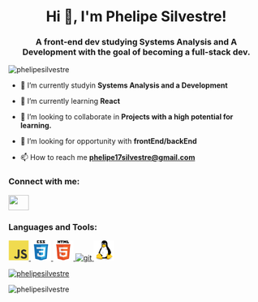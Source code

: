 <h1 align="center">Hi 👋, I'm Phelipe Silvestre!</h1>
<h3 align="center">A front-end dev studying Systems Analysis and A Development with the goal of becoming a full-stack dev.</h3>

<p align="left"> <img src="https://komarev.com/ghpvc/?username=phelipesilvestre&label=Profile%20views&color=0e75b6&style=flat" alt="phelipesilvestre" /> </p>

- 🔭 I’m currently studyin **Systems Analysis and a Development**

- 🌱 I’m currently learning **React**

- 👯 I’m looking to collaborate in **Projects with a high potential for learning.**

- 🤝 I’m looking for opportunity with **frontEnd/backEnd**

- 📫 How to reach me **phelipe17silvestre@gmail.com**

<h3 align="left">Connect with me:</h3>
<p align="left">
<a href="https://www.linkedin.com/in/phelipe-silvestre-636683125" target="blank"><img align="center" src="https://raw.githubusercontent.com/rahuldkjain/github-profile-readme-generator/master/src/images/icons/Social/linked-in-alt.svg" alt="" height="30" width="40" /></a>
</p>

<h3 align="left">Languages and Tools:</h3>
<p align="left"> <a href="https://developer.mozilla.org/en-US/docs/Web/JavaScript" target="_blank" rel="noreferrer"> <img src="https://raw.githubusercontent.com/devicons/devicon/master/icons/javascript/javascript-original.svg" alt="javascript" width="40" height="40"/> </a><a href="https://www.w3schools.com/css/" target="_blank" rel="noreferrer"> <img src="https://raw.githubusercontent.com/devicons/devicon/master/icons/css3/css3-original-wordmark.svg" alt="css3" width="40" height="40"/> </a>  <a href="https://www.w3.org/html/" target="_blank" rel="noreferrer"> <img src="https://raw.githubusercontent.com/devicons/devicon/master/icons/html5/html5-original-wordmark.svg" alt="html5" width="40" height="40"/> </a>  <a href="https://git-scm.com/" target="_blank" rel="noreferrer"> <img src="https://www.vectorlogo.zone/logos/git-scm/git-scm-icon.svg" alt="git" width="40" height="40"/> </a><a href="https://www.linux.org/" target="_blank" rel="noreferrer"> <img src="https://raw.githubusercontent.com/devicons/devicon/master/icons/linux/linux-original.svg" alt="linux" width="40" height="40"/> </a> </p>

<p align="left"> <a href="https://github.com/ryo-ma/github-profile-trophy"><img src="https://github-profile-trophy.vercel.app/?username=phelipesilvestre&theme=onedark" alt="phelipesilvestre" /></a> </p>

<p><img align="left" src="https://github-readme-stats.vercel.app/api/top-langs?username=phelipesilvestre&show_icons=true&locale=en&layout=compact" alt="phelipesilvestre" /></p>









